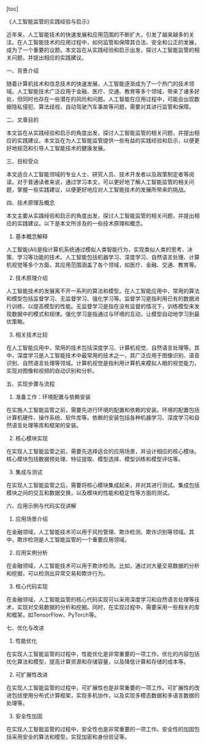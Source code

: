 
[toc]                    
                
                
《人工智能监管的实践经验与启示》

近年来，人工智能技术的快速发展和应用范围的不断扩大，引发了越来越多的关注。在人工智能技术的应用过程中，如何监管和保障其合法、安全和公正的发展，成为了一个重要的议题。本文旨在从实践经验和启示出发，探讨人工智能监管的相关问题，并提出相应的实践建议。

一、背景介绍

随着计算机技术和信息技术的快速发展，人工智能逐渐成为了一个热门的技术领域。人工智能技术广泛应用于金融、医疗、交通、教育等多个领域，带来了诸多好处，但同时也存在一些潜在的风险和问题。人工智能在应用过程中，可能会出现数据隐私侵犯、算法歧视、自动驾驶汽车事故等问题，需要对其进行监管和保障。

二、文章目的

本文旨在从实践经验和启示的角度出发，探讨人工智能监管的相关问题，并提出相应的实践建议。本文旨在为人工智能监管提供一些有益的实践经验和启示，以便更好地规范和引导人工智能技术的健康发展。

三、目标受众

本文适合人工智能领域的专业人士、研究人员、技术开发者以及政策制定者等阅读。对于普通读者来说，通过学习本文，可以更好地了解人工智能监管的相关问题，掌握一些实践建议，以便更好地应对人工智能技术的发展所带来的挑战。

四、技术原理及概念

本文主要从实践经验和启示的角度出发，探讨人工智能监管的相关问题，并提出相应的实践建议。以下是本文所涉及的一些技术原理和概念。

1. 基本概念解释

人工智能(AI)是指计算机系统通过模拟人类智能行为，实现类似人类的思考、决策、学习等功能的技术。人工智能包括机器学习、深度学习、自然语言处理、计算机视觉等多个方面，其应用范围涵盖了各个领域，如医疗、金融、交通、教育等。

2. 技术原理介绍

人工智能技术的发展离不开一系列的算法和模型。在人工智能应用中，常用的算法和模型包括监督学习、无监督学习、强化学习等。监督学习是指利用已有的数据进行训练，以提高模型的性能。无监督学习是指在没有监督的情况下，训练模型来发现数据中的模式和规律。强化学习是指通过与环境的互动，让模型自动地学习到最优策略。

3. 相关技术比较

在人工智能应用中，常用的技术包括深度学习、计算机视觉、自然语言处理等。其中，深度学习是人工智能技术中最常用的技术之一，其广泛应用于图像识别、语音识别、自然语言处理等领域。计算机视觉是指利用计算机来模拟人眼的视觉能力，实现对图像和视频的自动识别和分析。

五、实现步骤与流程

1. 准备工作：环境配置与依赖安装

在实施人工智能监管之前，需要先进行环境的配置和依赖的安装。环境的配置包括计算机硬件、操作系统、软件库等。依赖的安装包括各种机器学习、深度学习和自然语言处理等库和框架的安装。

2. 核心模块实现

在实现人工智能监管之前，需要先选择适合的应用场景，并设计相应的核心模块。核心模块包括数据预处理、特征提取、模型选择、模型训练和模型评估等。

3. 集成与测试

在实现人工智能监管之后，需要将核心模块集成起来，并对其进行测试。集成包括模块之间的交互和数据交换，以及模块的性能和稳定性等方面的测试。

六、应用示例与代码实现讲解

1. 应用场景介绍

在金融领域，人工智能技术可以用于风险管理、欺诈检测、欺诈识别等领域。其中，欺诈检测是人工智能监管的一个重要应用领域。

2. 应用实例分析

在金融领域，人工智能技术可以用于欺诈检测。比如，通过对大量交易数据的分析和挖掘，可以检测出异常交易和欺诈行为。

3. 核心代码实现

在金融领域，人工智能监管的核心代码实现可以采用深度学习和自然语言处理等技术，实现对交易数据的分析和挖掘。同时，在实现过程中，需要采用一些相关的库和框架，如TensorFlow、PyTorch等。

七、优化与改进

1. 性能优化

在实现人工智能监管的过程中，性能优化是非常重要的一项工作。优化的内容包括优化算法和模型，提高计算资源和存储容量，以及降低计算和存储的成本等。

2. 可扩展性改进

在实现人工智能监管的过程中，可扩展性也是非常重要的一项工作。可扩展性的改进包括使用分布式计算框架，实现多机协作，以及实现多模态数据和多语言数据的处理等。

3. 安全性加固

在实现人工智能监管的过程中，安全性也是非常重要的一项工作。安全性的加固包括采用安全的算法和模型，实现加密和身份验证等。

